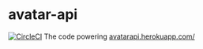 # avatar-api
[![CircleCI](https://circleci.com/gh/melyxlin/avatar-api/tree/master.svg?style=svg)](https://circleci.com/gh/melyxlin/avatar-api/tree/master)
The code powering [avatarapi.herokuapp.com/](https://avatarapi.herokuapp.com/)
